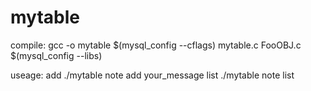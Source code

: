 mytable
=======

compile:
gcc -o mytable $(mysql_config --cflags) mytable.c FooOBJ.c $(mysql_config --libs)

useage:
	add
		./mytable note add your_message
	list
		./mytable note list
